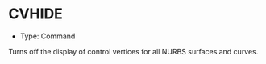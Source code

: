 # CVHIDE

- Type: Command

Turns off the display of control vertices for all NURBS surfaces and curves.
